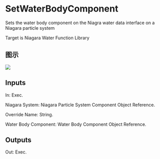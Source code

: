 # SetWaterBodyComponent

Sets the water body component on the Niagra water data interface on a Niagara particle system

Target is Niagara Water Function Library

## 图示

![]($-20221218-21323795.png)

## Inputs

In: Exec.

Niagara System: Niagara Particle System Component Object Reference.

Override Name: String.

Water Body Component: Water Body Component Object Reference.  

## Outputs

Out: Exec.

